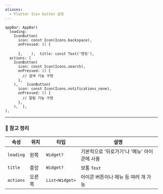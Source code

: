 ```yaml
---
aliases:
  - Flutter Icon button 설정
---
```


```
appBar: AppBar(  
  leading:  
    IconButton(  
      icon: const Icon(Icons.backspace),  
      onPressed: () {  
  
      },    ),  title: const Text('연모'),  
  actions: [  
    IconButton(  
      icon: const Icon(Icons.search),  
      onPressed: () {  
        // 검색 기능 구현  
      },  
    ),    IconButton(  
      icon: const Icon(Icons.notifications_none),  
      onPressed: () {  
        // 알림 기능 구현  
      },  
    ),  ],  
),
```

---

### 🧭 참고 정리

|속성|위치|타입|설명|
|---|---|---|---|
|`leading`|왼쪽|`Widget?`|기본적으로 '뒤로가기'나 '메뉴' 아이콘에 사용|
|`title`|중앙|`Widget?`|보통 `Text`|
|`actions`|오른쪽|`List<Widget>`|아이콘 버튼이나 메뉴 등 여러 개 가능|

